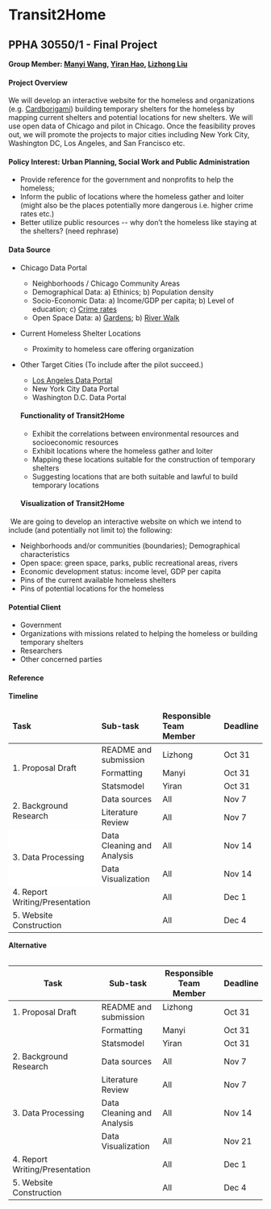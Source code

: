 # Transit2Home
## PPHA 30550/1 - Final Project
**Group Member: [Manyi Wang](@manyiw), [Yiran Hao](@chiertu), [Lizhong Liu](@Lizhong-Liu)**


#### Project Overview
We will develop an interactive website for the homeless and organizations (e.g. [Cardborigami](http://www.cardborigami.org)) building temporary shelters for the homeless by mapping current shelters and potential locations for new shelters. We will use open data of Chicago and pilot in Chicago. Once the feasibility proves out, we will promote the projects to major cities including New York City, Washington DC, Los Angeles, and San Francisco etc. 


#### Policy Interest: Urban Planning, Social Work and Public Administration
- Provide reference for the government and nonprofits to help the homeless;
- Inform the public of locations where the homeless gather and loiter (might also be the places potentially more dangerous i.e. higher crime rates etc.)
- Better utilize public resources -- why don’t the homeless like staying at the shelters? (need rephrase)


#### Data Source
- Chicago Data Portal
  - Neighborhoods / Chicago Community Areas
  - Demographical Data: a) Ethinics; b) Population density
  - Socio-Economic Data: a) Income/GDP per capita; b) Level of education; c) [Crime rates](https://data.cityofchicago.org/Public-Safety/Crimes-2001-to-present/ijzp-q8t2)
  - Open Space Data: a) [Gardens](https://data.cityofchicago.org/Environment-Sustainable-Development/Open-Spaces-Neighbor-Space-Gardens-KML/mxm5-4jmw); b) [River Walk](https://data.cityofchicago.org/Environment-Sustainable-Development/Open-Spaces-Riverwalk-KML/22bv-uv6r)

- Current Homeless Shelter Locations
  - Proximity to homeless care offering organization

- Other Target Cities (To include after the pilot succeed.)
  - [Los Angeles Data Portal](https://www.lacity.org/search/google/GIS)
  - New York City Data Portal
  - Washington D.C. Data Portal
  
  
  #### Functionality of Transit2Home
  - Exhibit the correlations between environmental resources and socioeconomic resources
  - Exhibit locations where the homeless gather and loiter
  - Mapping these locations suitable for the construction of temporary shelters
  - Suggesting locations that are both suitable and lawful to build temporary locations
  
  
  #### Visualization of Transit2Home
  We are going to develop an interactive website on which we intend to include (and potentially not limit to) the following:
  - Neighborhoods and/or communities (boundaries); Demographical characteristics
  - Open space: green space, parks, public recreational areas, rivers
  - Economic development status: income level, GDP per capita
  - Pins of the current available homeless shelters
  - Pins of potential locations for the homeless
  
  
  #### Potential Client
  - Government
  - Organizations with missions related to helping the homeless or building temporary shelters
  - Researchers
  - Other concerned parties
  
  
  #### Reference
  
  
  #### Timeline
  <table>
    <thead>
      <tr><td><b>Task</b></td><td><b>Sub-task</b></td><td><b>Responsible Team Member</b></td><td><b>Deadline</b></td>
    <thead>
    <tbody>
      <tr><td rowspan="3">1. Proposal Draft</td><td>README and submission</td><td>Lizhong</td><td>Oct 31</td>
      <tr><td>Formatting</td><td>Manyi</td><td>Oct 31</td>
      <tr><td>Statsmodel</td><td>Yiran</td><td>Oct 31</td>
      <tr><td rowspan="2">2. Background Research</td><td>Data sources</td><td>All</td><td>Nov 7</td>
      <tr><td>Literature Review</td><td>All</td><td>Nov 7</td>
      <tr><td bgcolor="#FFFFFF" rowspan="2">3. Data Processing</td><td>Data Cleaning and Analysis</td><td>All</td><td>Nov 14</td>
      <tr><td>Data Visualization</td><td>All</td><td>Nov 14</td>
      <tr><td>4. Report Writing/Presentation</td><td></td><td>All</td><td>Dec 1</td>
      <tr><td>5. Website Construction</td><td></td><td>All</td><td>Dec 4</td>
    <tbody>
  <table>
  
  
  **Alternative**
  
  
  | Task                           | Sub-task                   | Responsible Team Member | Deadline |
  | ------------------------------ | -------------------------- | ----------------------- | -------- |
  | 1. Proposal Draft              | README and submission      | Lizhong                 | Oct 31   |
  |                                | Formatting                 | Manyi                   | Oct 31   |
  |                                | Statsmodel                 | Yiran                   | Oct 31   |
  | 2. Background Research         | Data sources               | All                     | Nov 7    |
  |                                | Literature Review          | All                     | Nov 7    |
  | 3. Data Processing             | Data Cleaning and Analysis | All                     | Nov 14   |
  |                                | Data Visualization         | All                     | Nov 21   |
  | 4. Report Writing/Presentation |                            | All                     | Dec 1    |
  | 5. Website Construction        |                            | All                     | Dec 4    |
